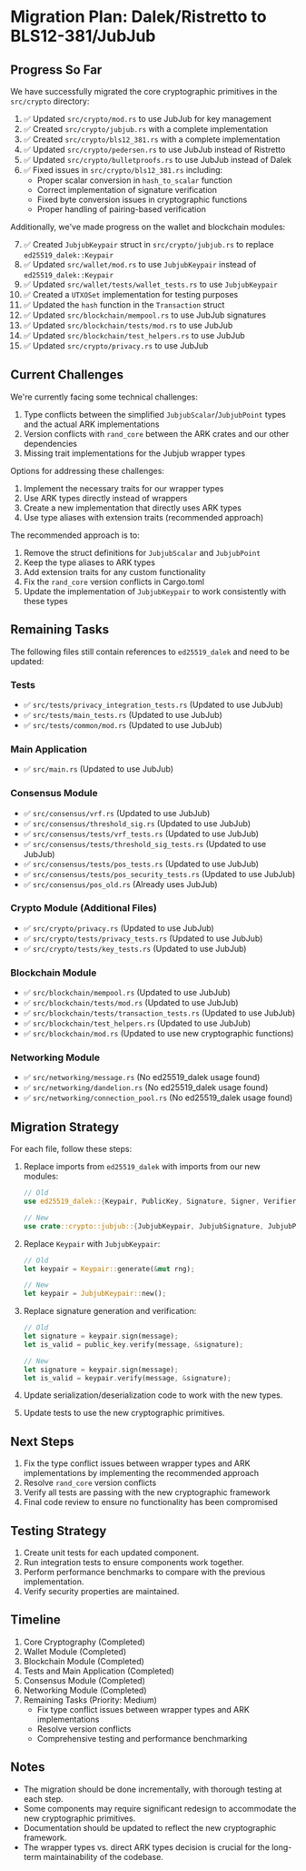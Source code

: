 # Migration Plan: Dalek/Ristretto to BLS12-381/JubJub

## Progress So Far

We have successfully migrated the core cryptographic primitives in the `src/crypto` directory:

1. ✅ Updated `src/crypto/mod.rs` to use JubJub for key management
2. ✅ Created `src/crypto/jubjub.rs` with a complete implementation
3. ✅ Created `src/crypto/bls12_381.rs` with a complete implementation
4. ✅ Updated `src/crypto/pedersen.rs` to use JubJub instead of Ristretto
5. ✅ Updated `src/crypto/bulletproofs.rs` to use JubJub instead of Dalek
6. ✅ Fixed issues in `src/crypto/bls12_381.rs` including:
   - Proper scalar conversion in `hash_to_scalar` function
   - Correct implementation of signature verification
   - Fixed byte conversion issues in cryptographic functions
   - Proper handling of pairing-based verification

Additionally, we've made progress on the wallet and blockchain modules:

7. ✅ Created `JubjubKeypair` struct in `src/crypto/jubjub.rs` to replace `ed25519_dalek::Keypair`
8. ✅ Updated `src/wallet/mod.rs` to use `JubjubKeypair` instead of `ed25519_dalek::Keypair`
9. ✅ Updated `src/wallet/tests/wallet_tests.rs` to use `JubjubKeypair`
10. ✅ Created a `UTXOSet` implementation for testing purposes
11. ✅ Updated the `hash` function in the `Transaction` struct
12. ✅ Updated `src/blockchain/mempool.rs` to use JubJub signatures
13. ✅ Updated `src/blockchain/tests/mod.rs` to use JubJub
14. ✅ Updated `src/blockchain/test_helpers.rs` to use JubJub
15. ✅ Updated `src/crypto/privacy.rs` to use JubJub

## Current Challenges

We're currently facing some technical challenges:

1. Type conflicts between the simplified `JubjubScalar`/`JubjubPoint` types and the actual ARK implementations
2. Version conflicts with `rand_core` between the ARK crates and our other dependencies
3. Missing trait implementations for the Jubjub wrapper types

Options for addressing these challenges:

1. Implement the necessary traits for our wrapper types
2. Use ARK types directly instead of wrappers
3. Create a new implementation that directly uses ARK types
4. Use type aliases with extension traits (recommended approach)

The recommended approach is to:
1. Remove the struct definitions for `JubjubScalar` and `JubjubPoint`
2. Keep the type aliases to ARK types
3. Add extension traits for any custom functionality
4. Fix the `rand_core` version conflicts in Cargo.toml
5. Update the implementation of `JubjubKeypair` to work consistently with these types

## Remaining Tasks

The following files still contain references to `ed25519_dalek` and need to be updated:

### Tests
- ✅ `src/tests/privacy_integration_tests.rs` (Updated to use JubJub)
- ✅ `src/tests/main_tests.rs` (Updated to use JubJub)
- ✅ `src/tests/common/mod.rs` (Updated to use JubJub)

### Main Application
- ✅ `src/main.rs` (Updated to use JubJub)

### Consensus Module
- ✅ `src/consensus/vrf.rs` (Updated to use JubJub)
- ✅ `src/consensus/threshold_sig.rs` (Updated to use JubJub)
- ✅ `src/consensus/tests/vrf_tests.rs` (Updated to use JubJub)
- ✅ `src/consensus/tests/threshold_sig_tests.rs` (Updated to use JubJub)
- ✅ `src/consensus/tests/pos_tests.rs` (Updated to use JubJub)
- ✅ `src/consensus/tests/pos_security_tests.rs` (Updated to use JubJub)
- ✅ `src/consensus/pos_old.rs` (Already uses JubJub)

### Crypto Module (Additional Files)
- ✅ `src/crypto/privacy.rs` (Updated to use JubJub)
- ✅ `src/crypto/tests/privacy_tests.rs` (Updated to use JubJub)
- ✅ `src/crypto/tests/key_tests.rs` (Updated to use JubJub)

### Blockchain Module
- ✅ `src/blockchain/mempool.rs` (Updated to use JubJub)
- ✅ `src/blockchain/tests/mod.rs` (Updated to use JubJub)
- ✅ `src/blockchain/tests/transaction_tests.rs` (Updated to use JubJub)
- ✅ `src/blockchain/test_helpers.rs` (Updated to use JubJub)
- ✅ `src/blockchain/mod.rs` (Updated to use new cryptographic functions)

### Networking Module
- ✅ `src/networking/message.rs` (No ed25519_dalek usage found)
- ✅ `src/networking/dandelion.rs` (No ed25519_dalek usage found)
- ✅ `src/networking/connection_pool.rs` (No ed25519_dalek usage found)

## Migration Strategy

For each file, follow these steps:

1. Replace imports from `ed25519_dalek` with imports from our new modules:
   ```rust
   // Old
   use ed25519_dalek::{Keypair, PublicKey, Signature, Signer, Verifier};
   
   // New
   use crate::crypto::jubjub::{JubjubKeypair, JubjubSignature, JubjubPoint, JubjubScalar};
   ```

2. Replace `Keypair` with `JubjubKeypair`:
   ```rust
   // Old
   let keypair = Keypair::generate(&mut rng);
   
   // New
   let keypair = JubjubKeypair::new();
   ```

3. Replace signature generation and verification:
   ```rust
   // Old
   let signature = keypair.sign(message);
   let is_valid = public_key.verify(message, &signature);
   
   // New
   let signature = keypair.sign(message);
   let is_valid = keypair.verify(message, &signature);
   ```

4. Update serialization/deserialization code to work with the new types.

5. Update tests to use the new cryptographic primitives.

## Next Steps

1. Fix the type conflict issues between wrapper types and ARK implementations by implementing the recommended approach
2. Resolve `rand_core` version conflicts
3. Verify all tests are passing with the new cryptographic framework
4. Final code review to ensure no functionality has been compromised

## Testing Strategy

1. Create unit tests for each updated component.
2. Run integration tests to ensure components work together.
3. Perform performance benchmarks to compare with the previous implementation.
4. Verify security properties are maintained.

## Timeline

1. Core Cryptography (Completed)
2. Wallet Module (Completed)
3. Blockchain Module (Completed)
4. Tests and Main Application (Completed)
5. Consensus Module (Completed)
6. Networking Module (Completed)
7. Remaining Tasks (Priority: Medium)
   - Fix type conflict issues between wrapper types and ARK implementations
   - Resolve version conflicts
   - Comprehensive testing and performance benchmarking

## Notes

- The migration should be done incrementally, with thorough testing at each step.
- Some components may require significant redesign to accommodate the new cryptographic primitives.
- Documentation should be updated to reflect the new cryptographic framework.
- The wrapper types vs. direct ARK types decision is crucial for the long-term maintainability of the codebase. 